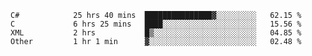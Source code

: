 <!--START_SECTION:waka-->

```text
C#            25 hrs 40 mins  ███████████████▓░░░░░░░░░   62.15 %
C             6 hrs 25 mins   ████░░░░░░░░░░░░░░░░░░░░░   15.56 %
XML           2 hrs           █▒░░░░░░░░░░░░░░░░░░░░░░░   04.85 %
Other         1 hr 1 min      ▓░░░░░░░░░░░░░░░░░░░░░░░░   02.48 %
```

<!--END_SECTION:waka-->
